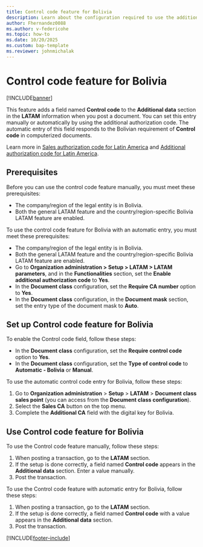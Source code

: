 ```yaml
---
title: Control code feature for Bolivia
description: Learn about the configuration required to use the additional authorization code feature for Bolivia.
author: Fhernandez0088
ms.author: v-federicohe
ms.topic: how-to
ms.date: 10/20/2025
ms.custom: bap-template
ms.reviewer: johnmichalak
---
```


# Control code feature for Bolivia

[!INCLUDE[banner](../../includes/banner.md)]

This feature adds a field named **Control code** to the **Additional data** section in the **LATAM** information when you post a document.
You can set this entry manually or automatically by using the additional authorization code.
The automatic entry of this field responds to the Bolivian requirement of **Control code** in computerized documents.

Learn more in [Sales authorization code for Latin America](ltm-core-sales-ca.md) and [Additional authorization code for Latin America](ltm-core-additional-ca.md).

## Prerequisites

Before you can use the control code feature manually, you must meet these prerequisites:

- The company/region of the legal entity is in Bolivia.
- Both the general LATAM feature and the country/region-specific Bolivia LATAM feature are enabled.

To use the control code feature for Bolivia with an automatic entry, you must meet these prerequisites:

- The company/region of the legal entity is in Bolivia.
- Both the general LATAM feature and the country/region-specific Bolivia LATAM feature are enabled.
- Go to **Organization administration > Setup > LATAM > LATAM parameters**, and in the **Functionalities** section, set the **Enable additional authorization code** to **Yes**.
- In the **Document class** configuration, set the **Require CA number** option to **Yes**.
- In the **Document class** configuration, in the **Document mask** section, set the entry type of the document mask to **Auto**.

## Set up Control code feature for Bolivia

To enable the Control code field, follow these steps:

- In the **Document class** configuration, set the **Require control code** option to **Yes**.
- In the **Document class** configuration, set the **Type of control code** to **Automatic - Bolivia** or **Manual**.

To use the automatic control code entry for Bolivia, follow these steps:

1. Go to **Organization administration** > **Setup** > **LATAM** > **Document class sales point** (you can access from the **Document class configuration**).
1. Select the **Sales CA** button on the top menu.
1. Complete the **Additional CA** field with the digital key for Bolivia.

## Use Control code feature for Bolivia

To use the Control code feature manually, follow these steps:

1. When posting a transaction, go to the **LATAM** section.
1. If the setup is done correctly, a field named **Control code** appears in the **Additional data** section. Enter a value manually.
1. Post the transaction.

To use the Control code feature with automatic entry for Bolivia, follow these steps:

1. When posting a transaction, go to the **LATAM** section.
1. If the setup is done correctly, a field named **Control code** with a value appears in the **Additional data** section.
1. Post the transaction.

[!INCLUDE[footer-include](../../../includes/footer-banner.md)]
